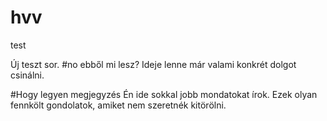 # hvv
test

Új teszt sor.
#no ebből mi lesz?
Ideje lenne már valami konkrét dolgot csinálni.

#Hogy legyen megjegyzés
Én ide sokkal jobb mondatokat írok.
Ezek olyan fennkölt gondolatok, amiket nem szeretnék kitörölni.

